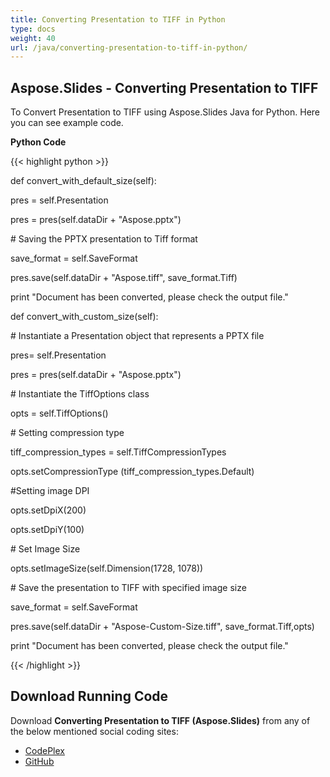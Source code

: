 ```yaml
---
title: Converting Presentation to TIFF in Python
type: docs
weight: 40
url: /java/converting-presentation-to-tiff-in-python/
---
```


## **Aspose.Slides - Converting Presentation to TIFF**
To Convert Presentation to TIFF using Aspose.Slides Java for Python. Here you can see example code.

**Python Code**

{{< highlight python >}}

 def convert_with_default_size(self):

pres = self.Presentation

pres = pres(self.dataDir + "Aspose.pptx")

\# Saving the PPTX presentation to Tiff format

save_format = self.SaveFormat

pres.save(self.dataDir + "Aspose.tiff", save_format.Tiff)

print "Document has been converted, please check the output file."

def convert_with_custom_size(self):

\# Instantiate a Presentation object that represents a PPTX file

pres= self.Presentation

pres = pres(self.dataDir + "Aspose.pptx")

\# Instantiate the TiffOptions class

opts = self.TiffOptions()

\# Setting compression type

tiff_compression_types = self.TiffCompressionTypes

opts.setCompressionType (tiff_compression_types.Default)

#Setting image DPI

opts.setDpiX(200)

opts.setDpiY(100)

\# Set Image Size

opts.setImageSize(self.Dimension(1728, 1078))

\# Save the presentation to TIFF with specified image size

save_format = self.SaveFormat

pres.save(self.dataDir + "Aspose-Custom-Size.tiff", save_format.Tiff,opts)

print "Document has been converted, please check the output file."

{{< /highlight >}}
## **Download Running Code**
Download **Converting Presentation to TIFF (Aspose.Slides)** from any of the below mentioned social coding sites:

- [CodePlex](https://asposeslidesjavapython.codeplex.com/releases/view/620922)
- [GitHub](https://github.com/aspose-slides/Aspose.Slides-for-Java/releases/tag/Aspose.Slides_Java_for_Python-v1.0)
